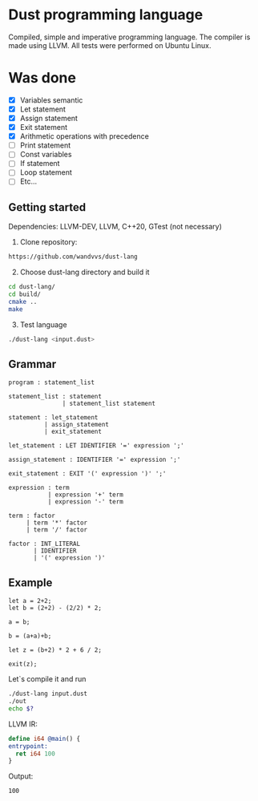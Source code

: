 # Dust programming language
Сompiled, simple and imperative programming language. The compiler is made using LLVM. All tests were performed on Ubuntu Linux.

# Was done
- [x] Variables semantic
- [x] Let statement
- [x] Assign statement
- [x] Exit statement
- [x] Arithmetic operations with precedence
- [ ] Print statement
- [ ] Const variables
- [ ] If statement
- [ ] Loop statement
- [ ] Etc...

## Getting started
Dependencies: LLVM-DEV, LLVM, C++20, GTest (not necessary)
1. Clone repository:
```bash
https://github.com/wandvvs/dust-lang
```
2. Choose dust-lang directory and build it
```bash
cd dust-lang/
cd build/
cmake ..
make
```
3. Test language
```bash
./dust-lang <input.dust>
```
## Grammar
```
program : statement_list

statement_list : statement
               | statement_list statement

statement : let_statement
          | assign_statement
          | exit_statement

let_statement : LET IDENTIFIER '=' expression ';'

assign_statement : IDENTIFIER '=' expression ';'

exit_statement : EXIT '(' expression ')' ';'

expression : term
           | expression '+' term
           | expression '-' term

term : factor
     | term '*' factor
     | term '/' factor

factor : INT_LITERAL
       | IDENTIFIER
       | '(' expression ')'
```

## Example
```
let a = 2+2;
let b = (2+2) - (2/2) * 2;

a = b;

b = (a+a)+b;

let z = (b+2) * 2 + 6 / 2;

exit(z);
```

Let`s compile it and run
```bash
./dust-lang input.dust
./out
echo $?
```

LLVM IR:
```llvm
define i64 @main() {
entrypoint:
  ret i64 100
}
```

Output:
```
100
```
